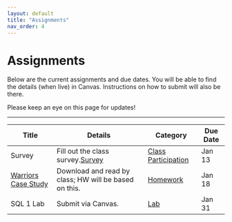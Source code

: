 ```yaml
---
layout: default
title: "Assignments"
nav_order: 4
---
```


# Assignments

Below are the current assignments and due dates. You will be able to find the details (when live) in Canvas. Instructions on how to submit will also be there.

Please keep an eye on this page for updates!

---

| **Title**             | **Details**                                              | **Category**         | **Due Date**   |
|-----------------------|----------------------------------------------------------|----------------------|----------------|
| Survey                | Fill out the class survey.[Survey](https://docs.google.com/forms/d/11WEGQJP1ZFpXx41TPZ7KUKFrLLaW5JneuNLmy932hZI/edit)                              | [Class Participation](https://canvas.its.virginia.edu/courses/127399/assignments/640520)  | Jan 13         |
| [Warriors Case Study](https://hbsp.harvard.edu/import/1255415)   | Download and read by class; HW will be based on this.    | [Homework](https://canvas.its.virginia.edu/courses/127399/assignments/640532)          | Jan 18         |
| SQL 1 Lab  | Submit via Canvas.    | [Lab](https://canvas.its.virginia.edu/courses/127399/assignments/656240)          | Jan 31
